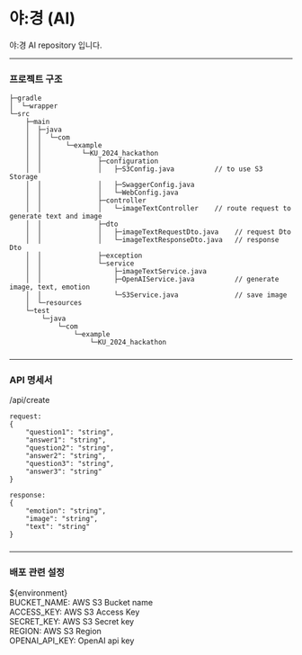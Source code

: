 # 야:경 (AI)

야:경 AI repository 입니다.

---

### 프로젝트 구조

```
├─gradle
│  └─wrapper
└─src
    ├─main
    │  ├─java
    │  │  └─com
    │  │      └─example
    │  │          └─KU_2024_hackathon
    │  │              ├─configuration
    │  │              │   ├─S3Config.java          // to use S3 Storage
    │  │              │   ├─SwaggerConfig.java    
    │  │              │   └─WebConfig.java
    │  │              ├─controller
    │  │              │   └─imageTextController    // route request to generate text and image
    │  │              ├─dto
    │  │              │   ├─imageTextRequestDto.java    // request Dto
    │  │              │   └─imageTextResponseDto.java   // response Dto
    │  │              ├─exception
    │  │              └─service
    │  │                  ├─imageTextService.java       
    │  │                  ├─OpenAIService.java          // generate image, text, emotion
    │  │                  └─S3Service.java              // save image
    │  └─resources
    └─test
        └─java
            └─com
                └─example
                    └─KU_2024_hackathon
```

###

---

### API 명세서

/api/create

    request:
    {
        "question1": "string",
        "answer1": "string",
        "question2": "string",
        "answer2": "string",
        "question3": "string",
        "answer3": "string"
    }

    response:
    {
        "emotion": "string",
        "image": "string",
        "text": "string"
    }

###

---

### 배포 관련 설정

${environment}  
BUCKET_NAME: AWS S3 Bucket name  
ACCESS_KEY: AWS S3 Access Key  
SECRET_KEY: AWS S3 Secret key  
REGION: AWS S3 Region  
OPENAI_API_KEY: OpenAI api key  

###
